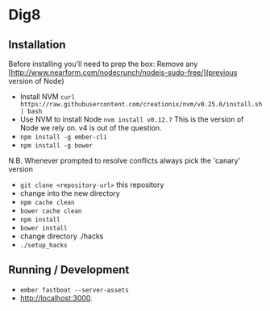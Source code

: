# Dig8

## Installation

Before installing you'll need to prep the box:
Remove any [http://www.nearform.com/nodecrunch/nodejs-sudo-free/](previous version of Node)

* Install NVM `curl https://raw.githubusercontent.com/creationix/nvm/v0.25.0/install.sh | bash`
* Use NVM to install Node `nvm install v0.12.7` This is the version of Node we rely on. v4 is out of the question.
* `npm install -g ember-cli`
* `npm install -g bower`
 

N.B. Whenever prompted to resolve conflicts always pick the 'canary' version

* `git clone <repository-url>` this repository
* change into the new directory
* `npm cache clean`
* `bower cache clean`
* `npm install`
* `bower install`
* change directory ./hacks
* `./setup_hacks`

## Running / Development

* `ember fastboot --server-assets`
* [http://localhost:3000](http://localhost:3000).


